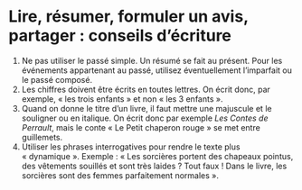 # Lire, résumer, formuler un avis, partager : conseils d’écriture

1. Ne pas utiliser le passé simple. Un résumé se fait au présent. Pour les événements appartenant au passé, utilisez éventuellement l’imparfait ou le passé composé.
2. Les chiffres doivent être écrits en toutes lettres. On écrit donc, par exemple, « les trois enfants » et non « les 3 enfants ».
3. Quand on donne le titre d’un livre, il faut mettre une majuscule et le souligner ou en italique. On écrit donc par exemple *Les Contes de Perrault*, mais le conte « Le Petit chaperon rouge » se met entre guillemets.
4. Utiliser les phrases interrogatives pour rendre le texte plus « dynamique ». Exemple : « Les sorcières portent des chapeaux pointus, des vêtements souillés et sont très laides ? Tout faux ! Dans le livre, les sorcières sont des femmes parfaitement normales ».